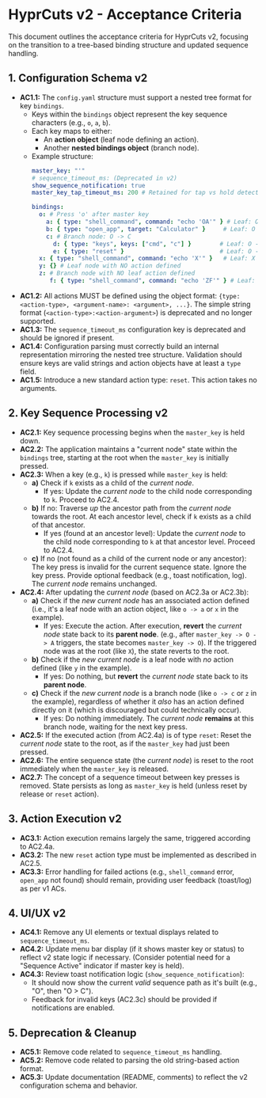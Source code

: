 # HyprCuts v2 - Acceptance Criteria

This document outlines the acceptance criteria for HyprCuts v2, focusing on the transition to a tree-based binding structure and updated sequence handling.

## 1. Configuration Schema v2

*   **AC1.1:** The `config.yaml` structure must support a nested tree format for key `bindings`.
    *   Keys within the `bindings` object represent the key sequence characters (e.g., `o`, `a`, `b`).
    *   Each key maps to either:
        *   An **action object** (leaf node defining an action).
        *   Another **nested bindings object** (branch node).
    *   Example structure:
        ```yaml
        master_key: "'"
        # sequence_timeout_ms: (Deprecated in v2)
        show_sequence_notification: true
        master_key_tap_timeout_ms: 200 # Retained for tap vs hold detection

        bindings:
          o: # Press 'o' after master key
            a: { type: "shell_command", command: "echo 'OA'" } # Leaf: O -> A action
            b: { type: "open_app", target: "Calculator" }     # Leaf: O -> B action
            c: # Branch node: O -> C
              d: { type: "keys", keys: ["cmd", "c"] }        # Leaf: O -> C -> D action
              e: { type: "reset" }                           # Leaf: O -> C -> E action (resets state)
          x: { type: "shell_command", command: "echo 'X'" }   # Leaf: X action
          y: {} # Leaf node with NO action defined
          z: # Branch node with NO leaf action defined
             f: { type: "shell_command", command: "echo 'ZF'" } # Leaf: Z -> F action
        ```
*   **AC1.2:** All actions MUST be defined using the object format: `{type: <action-type>, <argument-name>: <argument>, ...}`. The simple string format (`<action-type>:<action-argument>`) is deprecated and no longer supported.
*   **AC1.3:** The `sequence_timeout_ms` configuration key is deprecated and should be ignored if present.
*   **AC1.4:** Configuration parsing must correctly build an internal representation mirroring the nested tree structure. Validation should ensure keys are valid strings and action objects have at least a `type` field.
*   **AC1.5:** Introduce a new standard action type: `reset`. This action takes no arguments.

## 2. Key Sequence Processing v2

*   **AC2.1:** Key sequence processing begins when the `master_key` is held down.
*   **AC2.2:** The application maintains a "current node" state within the `bindings` tree, starting at the root when the `master_key` is initially pressed.
*   **AC2.3:** When a key (e.g., `k`) is pressed while `master_key` is held:
    *   **a)** Check if `k` exists as a child of the *current node*.
        *   If yes: Update the *current node* to the child node corresponding to `k`. Proceed to AC2.4.
    *   **b)** If no: Traverse *up* the ancestor path from the *current node* towards the root. At each ancestor level, check if `k` exists as a child of that ancestor.
        *   If yes (found at an ancestor level): Update the *current node* to the child node corresponding to `k` at that ancestor level. Proceed to AC2.4.
    *   **c)** If no (not found as a child of the current node or any ancestor): The key press is invalid for the current sequence state. Ignore the key press. Provide optional feedback (e.g., toast notification, log). The *current node* remains unchanged.
*   **AC2.4:** After updating the *current node* (based on AC2.3a or AC2.3b):
    *   **a)** Check if the *new current node* has an associated action defined (i.e., it's a leaf node with an action object, like `o -> a` or `x` in the example).
        *   If yes: Execute the action. After execution, **revert** the *current node* state back to its **parent node**. (e.g., after `master_key -> O -> A` triggers, the state becomes `master_key -> O`). If the triggered node was at the root (like `X`), the state reverts to the root.
    *   **b)** Check if the *new current node* is a leaf node with *no* action defined (like `y` in the example).
        *   If yes: Do nothing, but **revert** the *current node* state back to its **parent node**.
    *   **c)** Check if the *new current node* is a branch node (like `o -> c` or `z` in the example), regardless of whether it *also* has an action defined directly on it (which is discouraged but could technically occur).
        *   If yes: Do nothing immediately. The *current node* **remains** at this branch node, waiting for the next key press.
*   **AC2.5:** If the executed action (from AC2.4a) is of type `reset`: Reset the *current node* state to the root, as if the `master_key` had just been pressed.
*   **AC2.6:** The entire sequence state (the *current node*) is reset to the root immediately when the `master_key` is released.
*   **AC2.7:** The concept of a sequence timeout between key presses is removed. State persists as long as `master_key` is held (unless reset by release or `reset` action).

## 3. Action Execution v2

*   **AC3.1:** Action execution remains largely the same, triggered according to AC2.4a.
*   **AC3.2:** The new `reset` action type must be implemented as described in AC2.5.
*   **AC3.3:** Error handling for failed actions (e.g., `shell_command` error, `open_app` not found) should remain, providing user feedback (toast/log) as per v1 ACs.

## 4. UI/UX v2

*   **AC4.1:** Remove any UI elements or textual displays related to `sequence_timeout_ms`.
*   **AC4.2:** Update menu bar display (if it shows master key or status) to reflect v2 state logic if necessary. (Consider potential need for a "Sequence Active" indicator if master key is held).
*   **AC4.3:** Review toast notification logic (`show_sequence_notification`):
    *   It should now show the current *valid* sequence path as it's built (e.g., "O", then "O > C").
    *   Feedback for invalid keys (AC2.3c) should be provided if notifications are enabled.

## 5. Deprecation & Cleanup

*   **AC5.1:** Remove code related to `sequence_timeout_ms` handling.
*   **AC5.2:** Remove code related to parsing the old string-based action format.
*   **AC5.3:** Update documentation (README, comments) to reflect the v2 configuration schema and behavior. 
